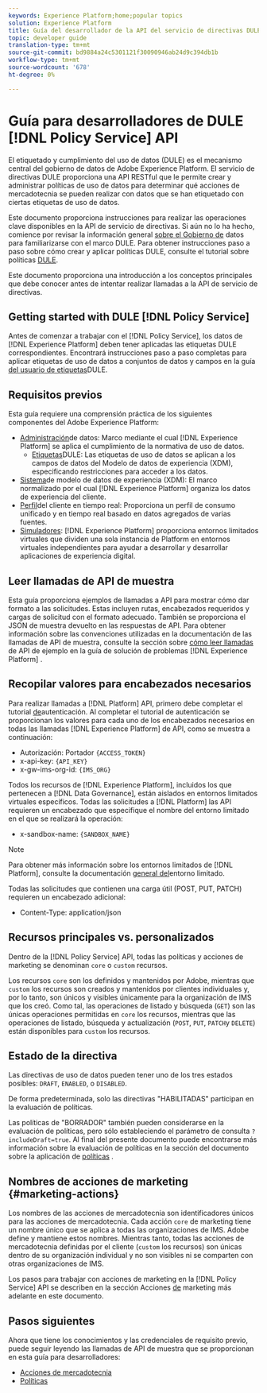 ```yaml
---
keywords: Experience Platform;home;popular topics
solution: Experience Platform
title: Guía del desarrollador de la API del servicio de directivas DULE
topic: developer guide
translation-type: tm+mt
source-git-commit: bd9884a24c5301121f30090946ab24d9c394db1b
workflow-type: tm+mt
source-wordcount: '678'
ht-degree: 0%

---
```



# Guía para desarrolladores de DULE [!DNL Policy Service] API

El etiquetado y cumplimiento del uso de datos (DULE) es el mecanismo central del gobierno de datos de Adobe Experience Platform. El servicio de directivas DULE proporciona una API RESTful que le permite crear y administrar políticas de uso de datos para determinar qué acciones de mercadotecnia se pueden realizar con datos que se han etiquetado con ciertas etiquetas de uso de datos.

Este documento proporciona instrucciones para realizar las operaciones clave disponibles en la API de servicio de directivas. Si aún no lo ha hecho, comience por revisar la información general [sobre el Gobierno de](../home.md) datos para familiarizarse con el marco DULE. Para obtener instrucciones paso a paso sobre cómo crear y aplicar políticas DULE, consulte el tutorial sobre políticas [DULE](../policies/create.md).

Este documento proporciona una introducción a los conceptos principales que debe conocer antes de intentar realizar llamadas a la API de servicio de directivas.

## Getting started with DULE [!DNL Policy Service]

Antes de comenzar a trabajar con el [!DNL Policy Service], los datos de [!DNL Experience Platform] deben tener aplicadas las etiquetas DULE correspondientes. Encontrará instrucciones paso a paso completas para aplicar etiquetas de uso de datos a conjuntos de datos y campos en la guía [del usuario de etiquetas](../labels/user-guide.md)DULE.

## Requisitos previos

Esta guía requiere una comprensión práctica de los siguientes componentes del Adobe Experience Platform:

* [Administración](../home.md)de datos: Marco mediante el cual [!DNL Experience Platform] se aplica el cumplimiento de la normativa de uso de datos.
   * [Etiquetas](../labels/overview.md)DULE: Las etiquetas de uso de datos se aplican a los campos de datos del Modelo de datos de experiencia (XDM), especificando restricciones para acceder a los datos.
* [Sistema](../../xdm/home.md)de modelo de datos de experiencia (XDM): El marco normalizado por el cual [!DNL Experience Platform] organiza los datos de experiencia del cliente.
* [Perfil](../../profile/home.md)del cliente en tiempo real: Proporciona un perfil de consumo unificado y en tiempo real basado en datos agregados de varias fuentes.
* [Simuladores](../../sandboxes/home.md): [!DNL Experience Platform] proporciona entornos limitados virtuales que dividen una sola instancia de Platform en entornos virtuales independientes para ayudar a desarrollar y desarrollar aplicaciones de experiencia digital.

## Leer llamadas de API de muestra

Esta guía proporciona ejemplos de llamadas a API para mostrar cómo dar formato a las solicitudes. Estas incluyen rutas, encabezados requeridos y cargas de solicitud con el formato adecuado. También se proporciona el JSON de muestra devuelto en las respuestas de API. Para obtener información sobre las convenciones utilizadas en la documentación de las llamadas de API de muestra, consulte la sección sobre [cómo leer llamadas](../../landing/troubleshooting.md#how-do-i-format-an-api-request) de API de ejemplo en la guía de solución de problemas [!DNL Experience Platform] .

## Recopilar valores para encabezados necesarios

Para realizar llamadas a [!DNL Platform] API, primero debe completar el tutorial [de](../../tutorials/authentication.md)autenticación. Al completar el tutorial de autenticación se proporcionan los valores para cada uno de los encabezados necesarios en todas las llamadas [!DNL Experience Platform] de API, como se muestra a continuación:

* Autorización: Portador `{ACCESS_TOKEN}`
* x-api-key: `{API_KEY}`
* x-gw-ims-org-id: `{IMS_ORG}`

Todos los recursos de [!DNL Experience Platform], incluidos los que pertenecen a [!DNL Data Governance], están aislados en entornos limitados virtuales específicos. Todas las solicitudes a [!DNL Platform] las API requieren un encabezado que especifique el nombre del entorno limitado en el que se realizará la operación:

* x-sandbox-name: `{SANDBOX_NAME}`

>[!NOTE]
>
>Para obtener más información sobre los entornos limitados de [!DNL Platform], consulte la documentación [general del](../../sandboxes/home.md)entorno limitado.

Todas las solicitudes que contienen una carga útil (POST, PUT, PATCH) requieren un encabezado adicional:

* Content-Type: application/json

## Recursos principales vs. personalizados

Dentro de la [!DNL Policy Service] API, todas las políticas y acciones de marketing se denominan `core` o `custom` recursos.

Los recursos `core` son los definidos y mantenidos por Adobe, mientras que `custom` los recursos son creados y mantenidos por clientes individuales y, por lo tanto, son únicos y visibles únicamente para la organización de IMS que los creó. Como tal, las operaciones de listado y búsqueda (`GET`) son las únicas operaciones permitidas en `core` los recursos, mientras que las operaciones de listado, búsqueda y actualización (`POST`, `PUT`, `PATCH`y `DELETE`) están disponibles para `custom` los recursos.

## Estado de la directiva

Las directivas de uso de datos pueden tener uno de los tres estados posibles: `DRAFT`, `ENABLED`, o `DISABLED`.

De forma predeterminada, solo las directivas &quot;HABILITADAS&quot; participan en la evaluación de políticas.

Las políticas de &quot;BORRADOR&quot; también pueden considerarse en la evaluación de políticas, pero sólo estableciendo el parámetro de consulta `?includeDraft=true`. Al final del presente documento puede encontrarse más información sobre la evaluación de políticas en la sección del documento sobre la aplicación de [políticas](../enforcement/overview.md) .

## Nombres de acciones de marketing {#marketing-actions}

Los nombres de las acciones de mercadotecnia son identificadores únicos para las acciones de mercadotecnia. Cada acción `core` de marketing tiene un nombre único que se aplica a todas las organizaciones de IMS. Adobe define y mantiene estos nombres. Mientras tanto, todas las acciones de mercadotecnia definidas por el cliente (`custom` los recursos) son únicas dentro de su organización individual y no son visibles ni se comparten con otras organizaciones de IMS.

Los pasos para trabajar con acciones de marketing en la [!DNL Policy Service] API se describen en la sección Acciones [de](#marketing-actions) marketing más adelante en este documento.

## Pasos siguientes

Ahora que tiene los conocimientos y las credenciales de requisito previo, puede seguir leyendo las llamadas de API de muestra que se proporcionan en esta guía para desarrolladores:

* [Acciones de mercadotecnia](marketing-actions.md)
* [Políticas](policies.md)